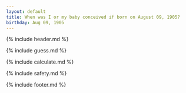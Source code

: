 ```yaml
---
layout: default
title: When was I or my baby conceived if born on August 09, 1905?
birthday: Aug 09, 1905
---
```


{% include header.md %}

{% include guess.md %}

{% include calculate.md %}

{% include safety.md %}

{% include footer.md %}



